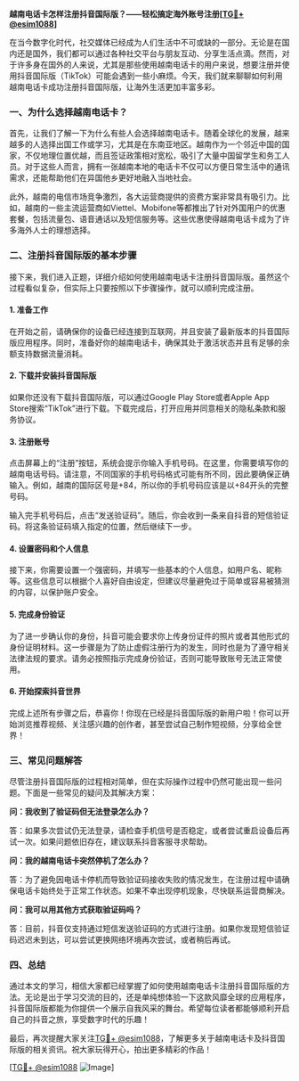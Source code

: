 **越南电话卡怎样注册抖音国际版？——轻松搞定海外账号注册[[TG💪+ @esim1088](https://t.me/s/esim1088)]**

在当今数字化时代，社交媒体已经成为人们生活中不可或缺的一部分。无论是在国内还是国外，我们都可以通过各种社交平台与朋友互动、分享生活点滴。然而，对于许多身在国外的人来说，尤其是那些使用越南电话卡的用户来说，想要注册并使用抖音国际版（TikTok）可能会遇到一些小麻烦。今天，我们就来聊聊如何利用越南电话卡成功注册抖音国际版，让海外生活更加丰富多彩。

### 一、为什么选择越南电话卡？

首先，让我们了解一下为什么有些人会选择越南电话卡。随着全球化的发展，越来越多的人选择出国工作或学习，尤其是在东南亚地区。越南作为一个邻近中国的国家，不仅地理位置优越，而且签证政策相对宽松，吸引了大量中国留学生和务工人员。对于这些人而言，拥有一张越南本地的电话卡不仅可以方便日常生活中的通讯需求，还能帮助他们在异国他乡更好地融入当地社会。

此外，越南的电信市场竞争激烈，各大运营商提供的资费方案非常具有吸引力。比如，越南的一些主流运营商如Viettel、Mobifone等都推出了针对外国用户的优惠套餐，包括流量包、语音通话以及短信服务等。这些优惠使得越南电话卡成为了许多海外人士的理想选择。

### 二、注册抖音国际版的基本步骤

接下来，我们进入正题，详细介绍如何使用越南电话卡注册抖音国际版。虽然这个过程看似复杂，但实际上只要按照以下步骤操作，就可以顺利完成注册。

#### 1. 准备工作

在开始之前，请确保你的设备已经连接到互联网，并且安装了最新版本的抖音国际版应用程序。同时，准备好你的越南电话卡，确保其处于激活状态并且有足够的余额支持数据流量消耗。

#### 2. 下载并安装抖音国际版

如果你还没有下载抖音国际版，可以通过Google Play Store或者Apple App Store搜索“TikTok”进行下载。下载完成后，打开应用并同意相关的隐私条款和服务协议。

#### 3. 注册账号

点击屏幕上的“注册”按钮，系统会提示你输入手机号码。在这里，你需要填写你的越南电话号码。请注意，不同国家的手机号码格式可能有所不同，因此要确保正确输入。例如，越南的国际区号是+84，所以你的手机号码应该是以+84开头的完整号码。

输入完手机号码后，点击“发送验证码”。随后，你会收到一条来自抖音的短信验证码。将这条验证码填入指定的位置，然后继续下一步。

#### 4. 设置密码和个人信息

接下来，你需要设置一个强密码，并填写一些基本的个人信息，如用户名、昵称等。这些信息可以根据个人喜好自由设定，但建议尽量避免过于简单或容易被猜测的内容，以保护账户安全。

#### 5. 完成身份验证

为了进一步确认你的身份，抖音可能会要求你上传身份证件的照片或者其他形式的身份证明材料。这一步骤是为了防止虚假注册行为的发生，同时也是为了遵守相关法律法规的要求。请务必按照指示完成身份验证，否则可能导致账号无法正常使用。

#### 6. 开始探索抖音世界

完成上述所有步骤之后，恭喜你！你现在已经是抖音国际版的新用户啦！你可以开始浏览推荐视频、关注感兴趣的创作者，甚至尝试自己制作短视频，分享给全世界！

### 三、常见问题解答

尽管注册抖音国际版的过程相对简单，但在实际操作过程中仍然可能出现一些问题。下面是一些常见的疑问及其解决方案：

**问：我收到了验证码但无法登录怎么办？**

答：如果多次尝试仍无法登录，请检查手机信号是否稳定，或者尝试重启设备后再试一次。如果问题依旧存在，建议联系抖音客服寻求帮助。

**问：我的越南电话卡突然停机了怎么办？**

答：为了避免因电话卡停机而导致验证码接收失败的情况发生，在注册过程中请确保电话卡始终处于正常工作状态。如果不幸出现停机现象，尽快联系运营商解决。

**问：我可以用其他方式获取验证码吗？**

答：目前，抖音仅支持通过短信发送验证码的方式进行注册。如果你发现短信验证码迟迟未到达，可以尝试更换网络环境再次尝试，或者稍后再试。

### 四、总结

通过本文的学习，相信大家都已经掌握了如何使用越南电话卡注册抖音国际版的方法。无论是出于学习交流的目的，还是单纯想体验一下这款风靡全球的应用程序，抖音国际版都能为你提供一个展示自我风采的舞台。希望每位读者都能够顺利开启自己的抖音之旅，享受数字时代的乐趣！

最后，再次提醒大家关注[TG💪+ @esim1088](https://t.me/s/esim1088)，了解更多关于越南电话卡及抖音国际版的相关资讯。祝大家玩得开心，拍出更多精彩的作品！

[[TG💪+ @esim1088](https://t.me/s/esim1088) ![Image](https://i.postimg.cc/4NQfJmqS/Snipaste-2025-05-13-00-14-12.png)]